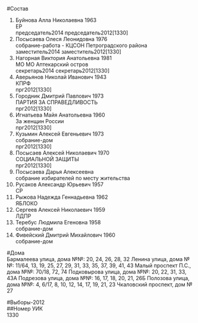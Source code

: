 #Состав  
1. Буйнова Алла Николаевна 1963  
    ЕР  
    председатель2014 председатель2012[1330]  
2. Посысаева Олеся Леонидовна 1976  
    собрание-работа - КЦСОН Петроградского района  
    заместитель2014 заместитель2012[1330]  
3. Нагорная Виктория Анатольевна 1981  
    МО МО Аптекарский остров  
    секретарь2014 секретарь2012[1330]  
4. Аверьянов Николай Иванович 1943  
    КПРФ  
    прг2012[1330]  
5. Городник Дмитрий Павлович 1973  
    ПАРТИЯ ЗА СПРАВЕДЛИВОСТЬ  
    прг2012[1330]  
6. Игнатьева Майя Анатольевна 1960  
    За женщин России  
    прг2012[1330]  
7. Кузьмин Алексей Евгеньевич 1973  
    собрание-дом  
    прг2012[1330]  
8. Посысаев Алексей Николаевич 1970  
    СОЦИАЛЬНОЙ ЗАЩИТЫ  
    прг2012[1330]  
9. Посысаева Дарья Алексеевна  
    собрание избирателей по месту жительства  
10. Русаков Александр Юрьевич 1957  
    СР  
11. Рыжова Надежда Геннадьевна 1962  
    ЯБЛОКО  
12. Сергеев Алексей Николаевич 1959  
    ЛДПР  
13. Теребус Людмила Егеновна 1958  
    собрание-дом  
14. Фивейский Дмитрий Михайлович 1960  
    собрание-дом  
  
#Дома  
Бармалеева улица, дома №№: 20, 24, 26, 28, 32 Ленина улица, дома №№: 11/64, 13, 19, 25, 27, 29, 31, 33, 35, 37, 39, 41, 43 Малый проспект П.С., дома №№: 70/18, 72, 74 Подковырова улица, дома №№: 20, 22, 31, 33, 43А Подрезова улица, дома №№: 16, 17, 18, 20, 21, 26Б Полозова улица, дома №№: 4, 6/17, 8, 10, 12, 14, 17, 19, 21, 23  Чкаловский проспект, дом № 27  
  
#Выборы-2012  
##Номер УИК  
1330  
